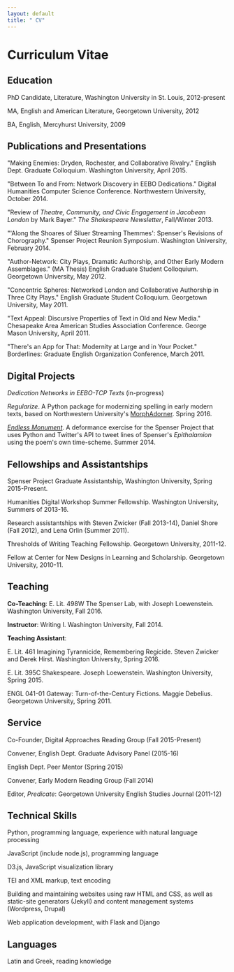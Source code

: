 ```yaml
---
layout: default
title: " CV"
---
```


# Curriculum Vitae

## Education

PhD Candidate, Literature, Washington University in St. Louis, 2012-present

MA, English and American Literature, Georgetown University, 2012

BA, English, Mercyhurst University, 2009

## Publications and Presentations

"Making Enemies: Dryden, Rochester, and Collaborative Rivalry." English Dept. Graduate Colloquium. Washington University, April 2015.

"Between To and From: Network Discovery in EEBO Dedications." Digital Humanities Computer Science Conference. Northwestern University, October 2014.

"Review of *Theatre, Community, and Civic Engagement in Jacobean London* by Mark Bayer." *The Shakespeare Newsletter*, Fall/Winter 2013.

"'Along the Shoares of Siluer Streaming Themmes': Spenser's Revisions of Chorography." Spenser Project Reunion Symposium. Washington University, February 2014.

"Author-Network: City Plays, Dramatic Authorship, and Other Early Modern Assemblages." (MA Thesis) English Graduate Student Colloquium. Georgetown University, May 2012.

"Concentric Spheres: Networked London and Collaborative Authorship in Three City Plays." English Graduate Student Colloquium. Georgetown University, May 2011.

"Text Appeal: Discursive Properties of Text in Old and New Media." Chesapeake Area American Studies Association Conference. George Mason University, April 2011.

"There's an App for That: Modernity at Large and in Your Pocket." Borderlines: Graduate English Organization Conference, March 2011.

## Digital Projects

*Dedication Networks in EEBO-TCP Texts* (in-progress)

*Regularize*. A Python package for modernizing spelling in early modern texts, based on Northwestern University's [MorphAdorner](http://morphadorner.northwestern.edu/). Spring 2016.

*[Endless Monument](https://twitter.com/endlessmonument)*. A deformance exercise for the Spenser Project that uses Python and Twitter's API to tweet lines of Spenser's *Epithalamion* using the poem's own time-scheme. Summer 2014.

## Fellowships and Assistantships

Spenser Project Graduate Assistantship, Washington University, Spring 2015-Present.

Humanities Digital Workshop Summer Fellowship. Washington University, Summers of 2013-16.

Research assistantships with Steven Zwicker (Fall 2013-14), Daniel Shore (Fall 2012), and Lena Orlin (Summer 2011).

Thresholds of Writing Teaching Fellowship. Georgetown University, 2011-12.

Fellow at Center for New Designs in Learning and Scholarship. Georgetown University, 2010-11.

## Teaching

**Co-Teaching**: E. Lit. 498W The Spenser Lab, with Joseph Loewenstein. Washington University, Fall 2016.

**Instructor**: Writing I. Washington University, Fall 2014.

**Teaching Assistant**:

E. Lit. 461 Imagining Tyrannicide, Remembering Regicide. Steven Zwicker and Derek Hirst. Washington University, Spring 2016.

E. Lit. 395C Shakespeare. Joseph Loewenstein. Washington University, Spring 2015.

ENGL 041-01 Gateway: Turn-of-the-Century Fictions. Maggie Debelius. Georgetown University, Spring 2011.

## Service

Co-Founder, Digital Approaches Reading Group (Fall 2015-Present)

Convener, English Dept. Graduate Advisory Panel (2015-16)

English Dept. Peer Mentor (Spring 2015)

Convener, Early Modern Reading Group (Fall 2014)

Editor, *Predicate*: Georgetown University English Studies Journal (2011-12)

## Technical Skills

Python, programming language, experience with natural language processing

JavaScript (include node.js), programming language

D3.js, JavaScript visualization library

TEI and XML markup, text encoding

Building and maintaining websites using raw HTML and CSS, as well as static-site generators (Jekyll) and content management systems (Wordpress, Drupal)

Web application development, with Flask and Django

## Languages

Latin and Greek, reading knowledge
